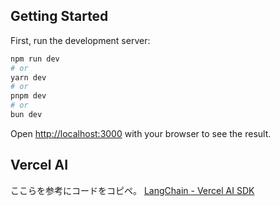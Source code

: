 ## Getting Started

First, run the development server:

```bash
npm run dev
# or
yarn dev
# or
pnpm dev
# or
bun dev
```

Open [http://localhost:3000](http://localhost:3000) with your browser to see the result.

## Vercel AI

ここらを参考にコードをコピペ。
[LangChain - Vercel AI SDK](https://sdk.vercel.ai/docs/guides/providers/langchain)

